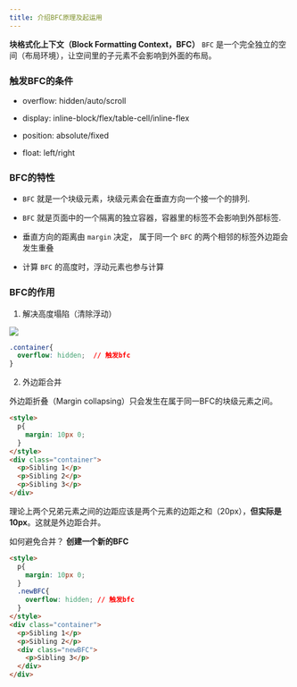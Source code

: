 ```yaml
---
title: 介绍BFC原理及起运用
---
```


**块格式化上下文（Block Formatting Context，BFC）** `BFC` 是一个完全独立的空间（布局环境），让空间里的子元素不会影响到外面的布局。

### 触发BFC的条件

* overflow: hidden/auto/scroll

* display: inline-block/flex/table-cell/inline-flex

* position: absolute/fixed

* float: left/right

### BFC的特性

* `BFC` 就是一个块级元素，块级元素会在垂直方向一个接一个的排列.

* `BFC` 就是页面中的一个隔离的独立容器，容器里的标签不会影响到外部标签.

* 垂直方向的距离由 `margin` 决定， 属于同一个 `BFC` 的两个相邻的标签外边距会发生重叠

* 计算 `BFC` 的高度时，浮动元素也参与计算

### BFC的作用

1. 解决高度塌陷（清除浮动）

![](https://image-static.segmentfault.com/404/116/4041167803-55c6ef7705d28_fix732)

```css
.container{
  overflow: hidden;  // 触发bfc
}
```

2. 外边距合并

外边距折叠（Margin collapsing）只会发生在属于同一BFC的块级元素之间。

```html
<style>
  p{
    margin: 10px 0;
  }
</style>
<div class="container"> 
  <p>Sibling 1</p> 
  <p>Sibling 2</p> 
  <p>Sibling 3</p> 
</div>
```

理论上两个兄弟元素之间的边距应该是两个元素的边距之和（20px），**但实际是 10px**。这就是外边距合并。

如何避免合并？ **创建一个新的BFC**

```html
<style>
  p{
    margin: 10px 0;
  }
  .newBFC{
    overflow: hidden; // 触发bfc
  }
</style>
<div class="container"> 
  <p>Sibling 1</p> 
  <p>Sibling 2</p> 
  <div class="newBFC">
    <p>Sibling 3</p> 
  </div>
</div>
```
